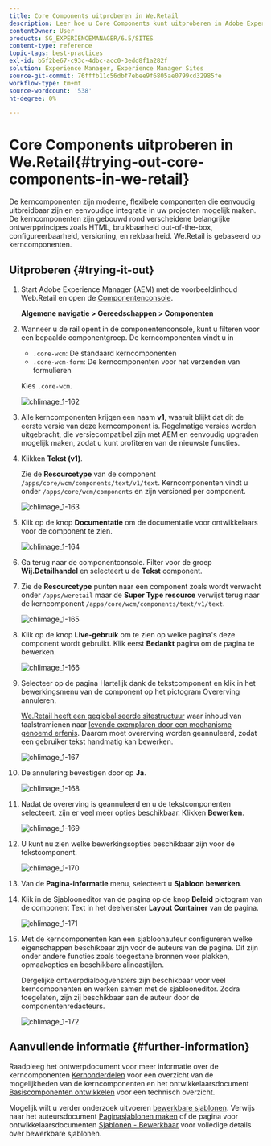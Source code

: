 ```yaml
---
title: Core Components uitproberen in We.Retail
description: Leer hoe u Core Components kunt uitproberen in Adobe Experience Manager met We.Retail.
contentOwner: User
products: SG_EXPERIENCEMANAGER/6.5/SITES
content-type: reference
topic-tags: best-practices
exl-id: b5f2be67-c93c-4dbc-acc0-3edd8f1a282f
solution: Experience Manager, Experience Manager Sites
source-git-commit: 76fffb11c56dbf7ebee9f6805ae0799cd32985fe
workflow-type: tm+mt
source-wordcount: '538'
ht-degree: 0%

---
```


# Core Components uitproberen in We.Retail{#trying-out-core-components-in-we-retail}

De kerncomponenten zijn moderne, flexibele componenten die eenvoudig uitbreidbaar zijn en eenvoudige integratie in uw projecten mogelijk maken. De kerncomponenten zijn gebouwd rond verscheidene belangrijke ontwerpprincipes zoals HTML, bruikbaarheid out-of-the-box, configureerbaarheid, versioning, en rekbaarheid. We.Retail is gebaseerd op kerncomponenten.

## Uitproberen {#trying-it-out}

1. Start Adobe Experience Manager (AEM) met de voorbeeldinhoud Web.Retail en open de [Componentenconsole](/help/sites-authoring/default-components-console.md).

   **Algemene navigatie > Gereedschappen > Componenten**

1. Wanneer u de rail opent in de componentenconsole, kunt u filteren voor een bepaalde componentgroep. De kerncomponenten vindt u in

   * `.core-wcm`: De standaard kerncomponenten
   * `.core-wcm-form`: De kerncomponenten voor het verzenden van formulieren

   Kies `.core-wcm`.

   ![chlimage_1-162](assets/chlimage_1-162.png)

1. Alle kerncomponenten krijgen een naam **v1**, waaruit blijkt dat dit de eerste versie van deze kerncomponent is. Regelmatige versies worden uitgebracht, die versiecompatibel zijn met AEM en eenvoudig upgraden mogelijk maken, zodat u kunt profiteren van de nieuwste functies.
1. Klikken **Tekst (v1)**.

   Zie de **Resourcetype** van de component `/apps/core/wcm/components/text/v1/text`. Kerncomponenten vindt u onder `/apps/core/wcm/components` en zijn versioned per component.

   ![chlimage_1-163](assets/chlimage_1-163.png)

1. Klik op de knop **Documentatie** om de documentatie voor ontwikkelaars voor de component te zien.

   ![chlimage_1-164](assets/chlimage_1-164.png)

1. Ga terug naar de componentconsole. Filter voor de groep **Wij.Detailhandel** en selecteert u de **Tekst** component.
1. Zie de **Resourcetype** punten naar een component zoals wordt verwacht onder `/apps/weretail` maar de **Super Type resource** verwijst terug naar de kerncomponent `/apps/core/wcm/components/text/v1/text`.

   ![chlimage_1-165](assets/chlimage_1-165.png)

1. Klik op de knop **Live-gebruik** om te zien op welke pagina&#39;s deze component wordt gebruikt. Klik eerst **Bedankt** pagina om de pagina te bewerken.

   ![chlimage_1-166](assets/chlimage_1-166.png)

1. Selecteer op de pagina Hartelijk dank de tekstcomponent en klik in het bewerkingsmenu van de component op het pictogram Overerving annuleren.

   [We.Retail heeft een geglobaliseerde sitestructuur](/help/sites-developing/we-retail-globalized-site-structure.md) waar inhoud van taalstramienen naar [levende exemplaren door een mechanisme genoemd erfenis](/help/sites-administering/msm.md). Daarom moet overerving worden geannuleerd, zodat een gebruiker tekst handmatig kan bewerken.

   ![chlimage_1-167](assets/chlimage_1-167.png)

1. De annulering bevestigen door op **Ja**.

   ![chlimage_1-168](assets/chlimage_1-168.png)

1. Nadat de overerving is geannuleerd en u de tekstcomponenten selecteert, zijn er veel meer opties beschikbaar. Klikken **Bewerken**.

   ![chlimage_1-169](assets/chlimage_1-169.png)

1. U kunt nu zien welke bewerkingsopties beschikbaar zijn voor de tekstcomponent.

   ![chlimage_1-170](assets/chlimage_1-170.png)

1. Van de **Pagina-informatie** menu, selecteert u **Sjabloon bewerken**.
1. Klik in de Sjablooneditor van de pagina op de knop **Beleid** pictogram van de component Text in het deelvenster **Layout Container** van de pagina.

   ![chlimage_1-171](assets/chlimage_1-171.png)

1. Met de kerncomponenten kan een sjabloonauteur configureren welke eigenschappen beschikbaar zijn voor de auteurs van de pagina. Dit zijn onder andere functies zoals toegestane bronnen voor plakken, opmaakopties en beschikbare alineastijlen.

   Dergelijke ontwerpdialoogvensters zijn beschikbaar voor veel kerncomponenten en werken samen met de sjablooneditor. Zodra toegelaten, zijn zij beschikbaar aan de auteur door de componentenredacteurs.

   ![chlimage_1-172](assets/chlimage_1-172.png)

## Aanvullende informatie {#further-information}

Raadpleeg het ontwerpdocument voor meer informatie over de kerncomponenten [Kernonderdelen](https://experienceleague.adobe.com/docs/experience-manager-core-components/using/introduction.html) voor een overzicht van de mogelijkheden van de kerncomponenten en het ontwikkelaarsdocument [Basiscomponenten ontwikkelen](https://experienceleague.adobe.com/docs/experience-manager-core-components/using/developing/overview.html) voor een technisch overzicht.

Mogelijk wilt u verder onderzoek uitvoeren [bewerkbare sjablonen](/help/sites-developing/we-retail-editable-templates.md). Verwijs naar het auteursdocument [Paginasjablonen maken](/help/sites-authoring/templates.md) of de pagina voor ontwikkelaarsdocumenten [Sjablonen - Bewerkbaar](/help/sites-developing/page-templates-editable.md) voor volledige details over bewerkbare sjablonen.
